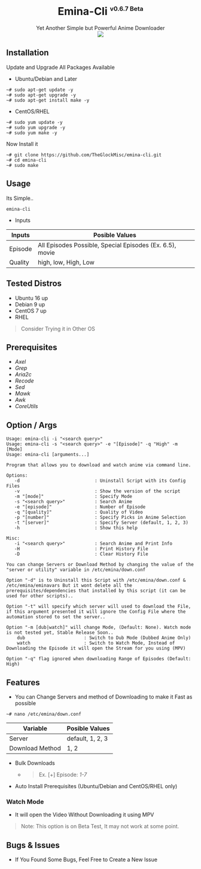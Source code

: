<div align="center">
<h1>Emina-Cli <sup><sub><sup>v0.6.7 Beta</sup></sub></sup></h1>
Yet Another Simple but Powerful Anime Downloader
<br>
<img src="https://user-images.githubusercontent.com/93582751/144230269-6d4aaceb-ca92-49f0-ae84-165c8800b3e8.gif" />
</div>

## Installation
Update and Upgrade All Packages Available
+ Ubuntu/Debian and Later
```
~# sudo apt-get update -y
~# sudo apt-get upgrade -y
~# sudo apt-get install make -y
```
+ CentOS/RHEL
```
~# sudo yum update -y
~# sudo yum upgrade -y
~# sudo yum make -y
```
Now Install it
```
~# git clone https://github.com/TheGlockMisc/emina-cli.git
~# cd emina-cli
~# sudo make
```
## Usage
Its Simple..
```
emina-cli
```
+ Inputs
<div align="center">

| Inputs | Posible Values |
| ------------- | ---------- |
| Episode | All Episodes Possible, Special Episodes (Ex. 6.5), movie |
| Quality | high, low, High, Low |
</div>

## Tested Distros
+ Ubuntu 16 up
+ Debian 9 up
+ CentOS 7 up
+ RHEL
> Consider Trying it in Other OS
## Prerequisites 
+ *Axel*
+ *Grep*
+ *Aria2c*
+ *Recode*
+ *Sed*
+ *Mawk*
+ *Awk*
+ *CoreUtils*
## Option / Args
```
Usage: emina-cli -i "<search query>"
Usage: emina-cli -s "<search query>" -e "[Episode]" -q "High" -m [Mode]
Usage: emina-cli [arguments...]

Program that allows you to download and watch anime via command line.

Options:
   -d                            : Uninstall Script with its Config Files
   -v                            : Show the version of the script
   -m "[mode]"                   : Specify Mode
   -s "<search query>"           : Search Anime
   -e "[episode]"                : Number of Episode
   -q "[quality]"                : Quality of Video
   -p "[number]"                 : Specify Picks in Anime Selection
   -t "[server]"                 : Specify Server (default, 1, 2, 3)
   -h                            : Show this help

Misc:
   -i "<search query>"           : Search Anime and Print Info
   -H                            : Print History File
   -D                            : Clear History File

You can change Servers or Download Method by changing the value of the "server or utility" variable in /etc/emina/down.conf

Option "-d" is to Uninstall this Script with /etc/emina/down.conf & /etc/emina/eminavars But it wont delete all the prerequisites/dependencies that installed by this script (it can be used for other scripts)..

Option "-t" will specify which server will used to download the File, if this argument presented it will ignore the Config File where the automation stored to set the server..

Option "-m [dub|watch]" will change Mode, (Default: None). Watch mode is not tested yet, Stable Release Soon..
    dub                      : Switch to Dub Mode (Dubbed Anime Only)
    watch                    : Switch to Watch Mode, Instead of Downloading the Episode it will open the Stream for you using (MPV)

Option "-q" flag ignored when downloading Range of Episodes (Default: High)
```
## Features
+ You can Change Servers and method of Downloading to make it Fast as possible
```
~# nano /etc/emina/down.conf
```
<div align="center">

| Variable | Posible Values |
| ------------- | ---------- |
| Server | default, 1, 2, 3 |
| Download Method | 1, 2 |
</div>

+ Bulk Downloads<br>
  + > Ex. [+] Episode: *1-7*<br>
+ Auto Install Prerequisites (Ubuntu/Debian and CentOS/RHEL only)

### Watch Mode
+ It will open the Video Without Downloading it using MPV
> Note: This option is on Beta Test, It may not work at some point.

## Bugs & Issues
+ If You Found Some Bugs, Feel Free to Create a New Issue
